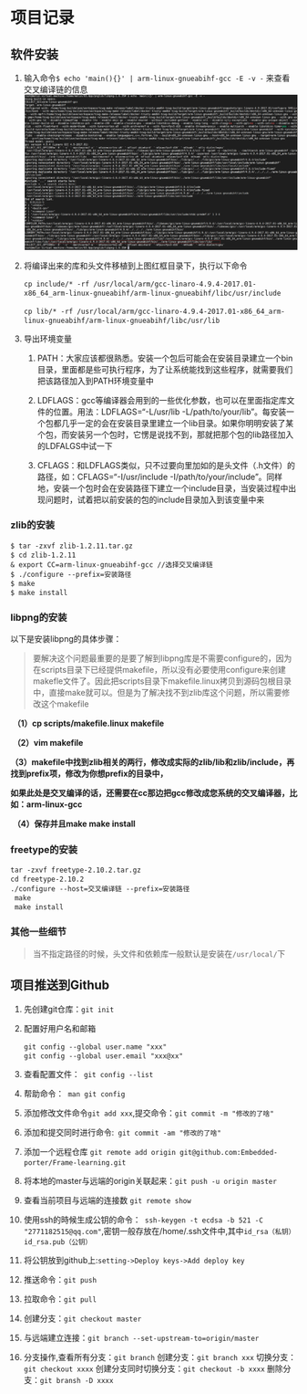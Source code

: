 # 项目记录

## 软件安装

1.   输入命令`$ echo 'main(){}' | arm-linux-gnueabihf-gcc -E -v -` 来查看交叉编译链的信息![image-20231210173334450](assets/image-20231210173334450.png)

2.   将编译出来的库和头文件移植到上图红框目录下，执行以下命令

     ```
     cp include/* -rf /usr/local/arm/gcc-linaro-4.9.4-2017.01-x86_64_arm-linux-gnueabihf/arm-linux-gnueabihf/libc/usr/include 
     
     cp lib/* -rf /usr/local/arm/gcc-linaro-4.9.4-2017.01-x86_64_arm-linux-gnueabihf/arm-linux-gnueabihf/libc/usr/lib 
     ```

3.   导出环境变量

     1.   PATH：大家应该都很熟悉。安装一个包后可能会在安装目录建立一个bin目录，里面都是些可执行程序，为了让系统能找到这些程序，就需要我们把该路径加入到PATH环境变量中

     2.    LDFLAGS：gcc等编译器会用到的一些优化参数，也可以在里面指定库文件的位置。用法：LDFLAGS=“-L/usr/lib -L/path/to/your/lib”。每安装一个包都几乎一定的会在安装目录里建立一个lib目录。如果你明明安装了某个包，而安装另一个包时，它愣是说找不到，那就把那个包的lib路径加入的LDFALGS中试一下

     3.   CFLAGS：和LDFLAGS类似，只不过要向里加如的是头文件（.h文件）的路径，如：CFLAGS=“-I/usr/include -I/path/to/your/include”。同样地，安装一个包时会在安装路径下建立一个include目录，当安装过程中出现问题时，试着把以前安装的包的include目录加入到该变量中来

### zlib的安装

```
$ tar -zxvf zlib-1.2.11.tar.gz
$ cd zlib-1.2.11
& export CC=arm-linux-gnueabihf-gcc //选择交叉编译链
$ ./configure --prefix=安装路径
$ make
$ make install
```

### libpng的安装

以下是安装libpng的具体步骤：

>    要解决这个问题最重要的是要了解到libpng库是不需要configure的，因为在scripts目录下已经提供makefile，所以没有必要使用configure来创建makefle文件了。因此把scripts目录下makefile.linux拷贝到源码包根目录中，直接make就可以。但是为了解决找不到zlib库这个问题，所以需要修改这个makefile



​     **（1）cp scripts/makefile.linux makefile**

​     **（2）vim makefile**

​     **（3）makefile中找到zlib相关的两行，修改成实际的zlib/lib和zlib/include，再找到prefix项，修改为你想prefix的目录中，**

​       **如果此处是交叉编译的话，还需要在cc那边把gcc修改成您系统的交叉编译器，比如：arm-linux-gcc**

​     **（4）保存并且make make install**

### freetype的安装

```
tar -zxvf freetype-2.10.2.tar.gz
cd freetype-2.10.2
./configure --host=交叉编译链 --prefix=安装路径
 make
 make install
```

### 其他一些细节

> 当不指定路径的时候，头文件和依赖库一般默认是安装在`/usr/local/`下

## 项目推送到Github

1. 先创建git仓库：`git init`

2. 配置好用户名和邮箱

    ```
    git config --global user.name "xxx"
    git config --global user.email "xxx@xx"
    ```

3. 查看配置文件：` git config --list`

4. 帮助命令：` man git config`

5. 添加修改文件命令`git add xxx`,提交命令：`git commit -m "修改的了啥"`

6. 添加和提交同时进行命令:` git commit -am "修改的了啥"`

7. 添加一个远程仓库 `git remote add origin git@github.com:Embedded-porter/Frame-learning.git  ` 

8. 将本地的master与远端的origin关联起来：`git push -u origin master`

9. 查看当前项目与远端的连接数 `git remote show`

10. 使用ssh的時候生成公钥的命令：` ssh-keygen -t ecdsa -b 521 -C "2771182515@qq.com"`,密钥一般存放在/home/.ssh文件中,其中`id_rsa（私钥）` `id_rsa.pub（公钥）`

11. 将公钥放到github上:`setting->Deploy keys->Add deploy key`

12. 推送命令：`git push`

13. 拉取命令：`git pull`

14. 创建分支：`git checkout master`

15. 与远端建立连接：`git branch --set-upstream-to=origin/master`

16. 分支操作,查看所有分支：`git branch` 创建分支：`git branch xxx` 切换分支：`git checkout xxxx` 创建分支同时切换分支：`git checkout -b xxxx` 删除分支：`git bransh -D xxxx`



